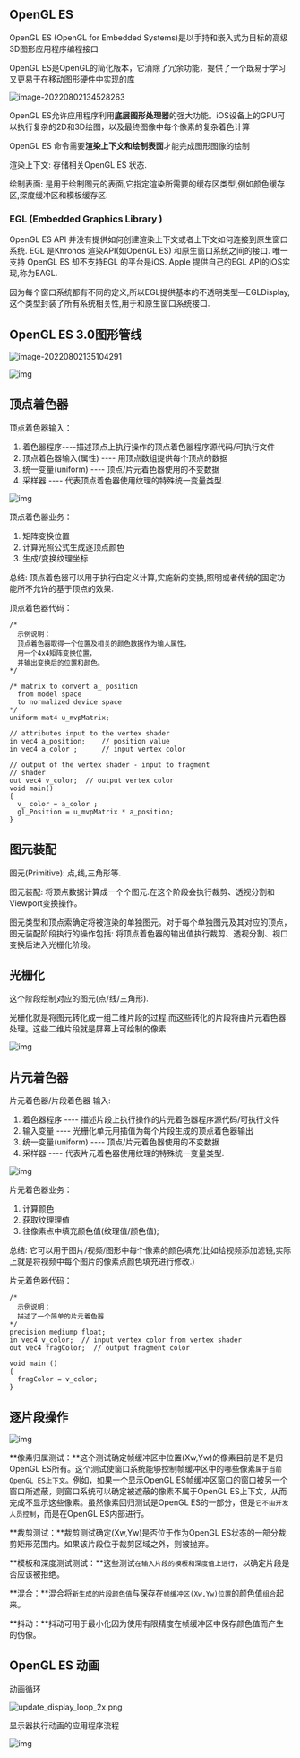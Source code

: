 ## OpenGL ES

OpenGL ES (OpenGL for Embedded Systems)是以⼿持和嵌入式为⽬标的⾼级3D图形应用程序编程接⼝

OpenGL ES是OpenGL的简化版本，它消除了冗余功能，提供了一个既易于学习⼜更易于在移动图形硬件中实现的库

![image-20220802134528263](http://xingyajie.oss-cn-hangzhou.aliyuncs.com/uPic/image-20220802134528263.png)

OpenGL ES允许应⽤程序利用**底层图形处理器**的强⼤功能。iOS设备上的GPU可以执行复杂的2D和3D绘图，以及最终图像中每个像素的复杂着色计算

OpenGL ES 命令需要**渲染上下⽂**和**绘制表面**才能完成图形图像的绘制

渲染上下文: 存储相关OpenGL ES 状态.

绘制表⾯: 是⽤于绘制图元的表面,它指定渲染所需要的缓存区类型,例如颜⾊缓存区,深度缓冲区和模板缓存区.

### EGL (Embedded Graphics Library )

OpenGL ES API 并没有提供如何创建渲染上下文或者上下⽂如何连接到原⽣窗口系统. EGL 是Khronos 渲染API(如OpenGL ES) 和原生窗⼝系统之间的接口. 唯⼀支持 OpenGL ES 却不支持EGL 的平台是iOS. Apple 提供⾃己的EGL API的iOS实现,称为EAGL.

因为每个窗⼝系统都有不同的定义,所以EGL提供基本的不透明类型—EGLDisplay, 这个类型封装了所有系统相关性,⽤于和原生窗口系统接⼝.

## OpenGL ES 3.0图形管线

![image-20220802135104291](http://xingyajie.oss-cn-hangzhou.aliyuncs.com/uPic/image-20220802135104291.png)

![img](http://xingyajie.oss-cn-hangzhou.aliyuncs.com/uPic/677.png)

## 顶点着色器

顶点着色器输入：

1. 着⾊器程序----描述顶点上执⾏操作的顶点着⾊器程序源代码/可执行⽂件 
2. 顶点着色器输入(属性) ---- ⽤顶点数组提供每个顶点的数据 
3. 统⼀变量(uniform) ---- 顶点/⽚元着⾊器使⽤的不变数据
4. 采样器 ---- 代表顶点着⾊器使用纹理的特殊统⼀变量类型.

![img](http://xingyajie.oss-cn-hangzhou.aliyuncs.com/uPic/1200.png)

顶点着色器业务：

1. 矩阵变换位置
2. 计算光照公式生成逐顶点颜色
3. 生成/变换纹理坐标

总结: 顶点着色器可以用于执行⾃定义计算,实施新的变换,照明或者传统的固定功能所不允许的基于顶点的效果.

顶点着色器代码：

```
/*
  示例说明：
  顶点着色器取得一个位置及相关的颜色数据作为输人属性，
  用一个4x4矩阵变换位置，
  并输出变换后的位置和颜色。
*/

/* matrix to convert a_ position 
  from model space
  to normalized device space
*/
uniform mat4 u_mvpMatrix; 

// attributes input to the vertex shader
in vec4 a_position;    // position value
in vec4 a_color ;      // input vertex color

// output of the vertex shader - input to fragment
// shader
out vec4 v_color;  // output vertex color
void main()
{
  v_ color = a_color ;
  gl_Position = u_mvpMatrix * a_position;
}
```

## 图元装配

图元(Primitive): 点,线,三⻆形等.

图元装配: 将顶点数据计算成⼀个个图元.在这个阶段会执⾏裁剪、透视分割和 Viewport变换操作。

图元类型和顶点索确定将被渲染的单独图元。对于每个单独图元及其对应的顶点，图元装配阶段执⾏的操作包括: 将顶点着⾊器的输出值执行裁剪、透视分割、视⼝变换后进⼊光栅化阶段。

## 光栅化

这个阶段绘制对应的图元(点/线/三角形).

光栅化就是将图元转化成⼀组⼆维⽚段的过程.⽽这些转化的⽚段将由⽚元着⾊器处理。这些⼆维⽚段就是屏幕上可绘制的像素.

![img](http://xingyajie.oss-cn-hangzhou.aliyuncs.com/uPic/1200-20220802142457833.png)

## 片元着色器

⽚元着⾊器/⽚段着⾊器 输⼊:

1. 着⾊器程序 ---- 描述⽚段上执⾏操作的片元着⾊器程序源代码/可执⾏文件 
2. 输⼊变量 ---- 光栅化单元⽤插值为每个⽚段⽣成的顶点着⾊器输出 
3. 统⼀变量(uniform) ---- 顶点/⽚元着色器使⽤的不变数据
4. 采样器 ---- 代表⽚元着⾊器使⽤纹理的特殊统⼀变量类型.

![img](http://xingyajie.oss-cn-hangzhou.aliyuncs.com/uPic/1200-20220802143215216.png)

片元着色器业务：

1. 计算颜⾊
2. 获取纹理理值
3. 往像素点中填充颜⾊值(纹理值/颜色值);

总结: 它可以⽤于图片/视频/图形中每个像素的颜⾊填充(⽐如给视频添加滤镜,实际上就是将视频中每个图⽚的像素点颜⾊填充进行修改.)

片元着色器代码：

```
/*
  示例说明：
  描述了一个简单的片元着色器
*/
precision mediump float;
in vec4 v_color;  // input vertex color from vertex shader
out vec4 fragColor;  // output fragment color

void main ()
{
  fragColor = v_color;
}
```

## 逐片段操作

![img](http://xingyajie.oss-cn-hangzhou.aliyuncs.com/uPic/1132.png)

**像素归属测试：**这个测试确定帧缓冲区中位置(Xw,Yw)的像素目前是不是归OpenGL ES所有。这个测试使窗口系统能够控制帧缓冲区中的哪些像素`属于当前OpenGL ES上下文`。例如，如果一个显示OpenGL ES帧缓冲区窗口的窗口被另一个窗口所遮蔽，则窗口系统可以确定被遮蔽的像素不属于OpenGL ES上下文，从而完成不显示这些像素。虽然像素回归测试是OpenGL ES的一部分，但是`它不由开发人员控制`，而是在OpenGL ES内部进行。

**裁剪测试：**裁剪测试确定(Xw,Yw)是否位于作为OpenGL ES状态的一部分裁剪矩形范围内。如果该片段位于裁剪区域之外，则被抛弃。

**模板和深度测试测试：**这些测试`在输入片段的模板和深度值上进行`，以确定片段是否应该被拒绝。

**混合：**混合将`新生成的片段颜色值`与保存在`帧缓冲区(Xw,Yw)位置`的颜色值`组合`起来。

**抖动：**抖动可用于最小化因为使用有限精度在帧缓冲区中保存颜色值而产生的伪像。

## OpenGL ES 动画

动画循环

![update_display_loop_2x.png](http://xingyajie.oss-cn-hangzhou.aliyuncs.com/uPic/update_display_loop_2x.png)

显示器执行动画的应用程序流程

![img](http://xingyajie.oss-cn-hangzhou.aliyuncs.com/uPic/application_design_2x.png)